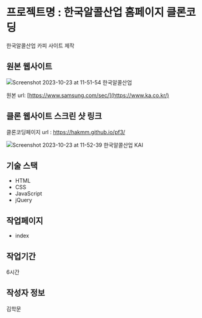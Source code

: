 # 프로젝트명 : 한국알콜산업 홈페이지 클론코딩
한국알콜산업 카피 사이트 제작

## 원본 웹사이트
![Screenshot 2023-10-23 at 11-51-54 한국알콜산업](https://github.com/hakmm/pf3/assets/142555237/31ee13a3-b95a-40c1-a5b9-ba45b230efa3)

원본 url: [https://www.samsung.com/sec/](https://www.ka.co.kr/)

## 클론 웹사이트 스크린 샷 링크
클론코딩페이지 url : https://hakmm.github.io/pf3/

![Screenshot 2023-10-23 at 11-52-39 한국알콜산업 KAI](https://github.com/hakmm/pf3/assets/142555237/ec264494-0738-4920-989b-85c9d4c8f646)

## 기술 스택
- HTML
- CSS
- JavaScript
- jQuery

## 작업페이지
- index

## 작업기간
6시간

## 작성자 정보
김학문
